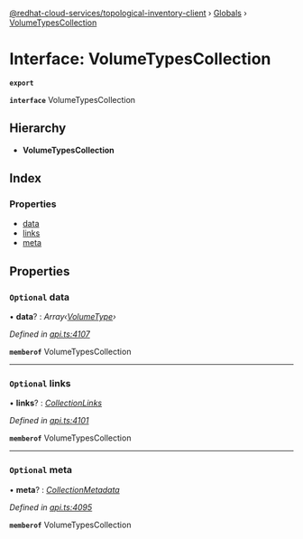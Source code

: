 [@redhat-cloud-services/topological-inventory-client](../README.md) › [Globals](../globals.md) › [VolumeTypesCollection](volumetypescollection.md)

# Interface: VolumeTypesCollection

**`export`** 

**`interface`** VolumeTypesCollection

## Hierarchy

* **VolumeTypesCollection**

## Index

### Properties

* [data](volumetypescollection.md#optional-data)
* [links](volumetypescollection.md#optional-links)
* [meta](volumetypescollection.md#optional-meta)

## Properties

### `Optional` data

• **data**? : *Array‹[VolumeType](volumetype.md)›*

*Defined in [api.ts:4107](https://github.com/RedHatInsights/javascript-clients.gi/blob/master/packages/topological-inventory/api.ts#L4107)*

**`memberof`** VolumeTypesCollection

___

### `Optional` links

• **links**? : *[CollectionLinks](collectionlinks.md)*

*Defined in [api.ts:4101](https://github.com/RedHatInsights/javascript-clients.gi/blob/master/packages/topological-inventory/api.ts#L4101)*

**`memberof`** VolumeTypesCollection

___

### `Optional` meta

• **meta**? : *[CollectionMetadata](collectionmetadata.md)*

*Defined in [api.ts:4095](https://github.com/RedHatInsights/javascript-clients.gi/blob/master/packages/topological-inventory/api.ts#L4095)*

**`memberof`** VolumeTypesCollection
